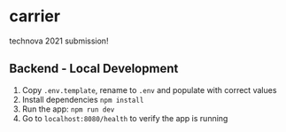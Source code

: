 # carrier
technova 2021 submission!

## Backend - Local Development
1. Copy `.env.template`, rename to `.env` and populate with correct values
2. Install dependencies `npm install`
3. Run the app: `npm run dev`
4. Go to `localhost:8080/health` to verify the app is running

